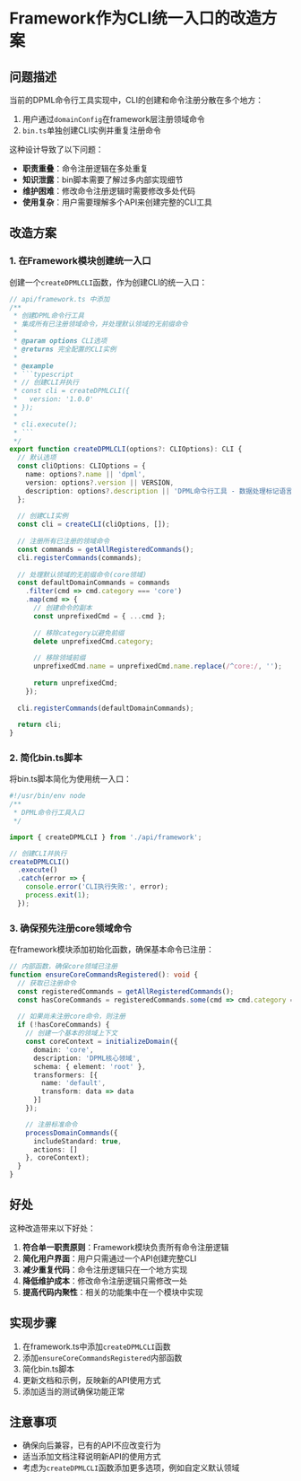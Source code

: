 # Framework作为CLI统一入口的改造方案

## 问题描述

当前的DPML命令行工具实现中，CLI的创建和命令注册分散在多个地方：
1. 用户通过`domainConfig`在framework层注册领域命令
2. `bin.ts`单独创建CLI实例并重复注册命令

这种设计导致了以下问题：
- **职责重叠**：命令注册逻辑在多处重复
- **知识泄露**：bin脚本需要了解过多内部实现细节
- **维护困难**：修改命令注册逻辑时需要修改多处代码
- **使用复杂**：用户需要理解多个API来创建完整的CLI工具

## 改造方案

### 1. 在Framework模块创建统一入口

创建一个`createDPMLCLI`函数，作为创建CLI的统一入口：

```typescript
// api/framework.ts 中添加
/**
 * 创建DPML命令行工具
 * 集成所有已注册领域命令，并处理默认领域的无前缀命令
 * 
 * @param options CLI选项
 * @returns 完全配置的CLI实例
 * 
 * @example
 * ```typescript
 * // 创建CLI并执行
 * const cli = createDPMLCLI({
 *   version: '1.0.0'
 * });
 * 
 * cli.execute();
 * ```
 */
export function createDPMLCLI(options?: CLIOptions): CLI {
  // 默认选项
  const cliOptions: CLIOptions = {
    name: options?.name || 'dpml',
    version: options?.version || VERSION,
    description: options?.description || 'DPML命令行工具 - 数据处理标记语言'
  };
  
  // 创建CLI实例
  const cli = createCLI(cliOptions, []);
  
  // 注册所有已注册的领域命令
  const commands = getAllRegisteredCommands();
  cli.registerCommands(commands);
  
  // 处理默认领域的无前缀命令(core领域)
  const defaultDomainCommands = commands
    .filter(cmd => cmd.category === 'core')
    .map(cmd => {
      // 创建命令的副本
      const unprefixedCmd = { ...cmd };
      
      // 移除category以避免前缀
      delete unprefixedCmd.category;
      
      // 移除领域前缀
      unprefixedCmd.name = unprefixedCmd.name.replace(/^core:/, '');
      
      return unprefixedCmd;
    });
    
  cli.registerCommands(defaultDomainCommands);
  
  return cli;
}
```

### 2. 简化bin.ts脚本

将bin.ts脚本简化为使用统一入口：

```typescript
#!/usr/bin/env node
/**
 * DPML命令行工具入口
 */

import { createDPMLCLI } from './api/framework';

// 创建CLI并执行
createDPMLCLI()
  .execute()
  .catch(error => {
    console.error('CLI执行失败:', error);
    process.exit(1);
  });
```

### 3. 确保预先注册core领域命令

在framework模块添加初始化函数，确保基本命令已注册：

```typescript
// 内部函数，确保core领域已注册
function ensureCoreCommandsRegistered(): void {
  // 获取已注册命令
  const registeredCommands = getAllRegisteredCommands();
  const hasCoreCommands = registeredCommands.some(cmd => cmd.category === 'core');
  
  // 如果尚未注册core命令，则注册
  if (!hasCoreCommands) {
    // 创建一个基本的领域上下文
    const coreContext = initializeDomain({
      domain: 'core',
      description: 'DPML核心领域',
      schema: { element: 'root' },
      transformers: [{ 
        name: 'default', 
        transform: data => data 
      }]
    });

    // 注册标准命令
    processDomainCommands({
      includeStandard: true,
      actions: []
    }, coreContext);
  }
}
```

## 好处

这种改造带来以下好处：

1. **符合单一职责原则**：Framework模块负责所有命令注册逻辑
2. **简化用户界面**：用户只需通过一个API创建完整CLI
3. **减少重复代码**：命令注册逻辑只在一个地方实现
4. **降低维护成本**：修改命令注册逻辑只需修改一处
5. **提高代码内聚性**：相关的功能集中在一个模块中实现

## 实现步骤

1. 在framework.ts中添加`createDPMLCLI`函数
2. 添加`ensureCoreCommandsRegistered`内部函数
3. 简化bin.ts脚本
4. 更新文档和示例，反映新的API使用方式
5. 添加适当的测试确保功能正常

## 注意事项

- 确保向后兼容，已有的API不应改变行为
- 适当添加文档注释说明新API的使用方式
- 考虑为`createDPMLCLI`函数添加更多选项，例如自定义默认领域 